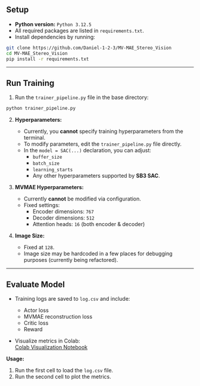 ## Setup

- **Python version:** `Python 3.12.5`
- All required packages are listed in `requirements.txt`.
- Install dependencies by running:

```bash
git clone https://github.com/Daniel-1-2-3/MV-MAE_Stereo_Vision
cd MV-MAE_Stereo_Vision
pip install -r requirements.txt
```

---

## Run Training

1. Run the `trainer_pipeline.py` file in the base directory:

```bash
python trainer_pipeline.py
```

2. **Hyperparameters:**
   - Currently, you **cannot** specify training hyperparameters from the terminal.
   - To modify parameters, edit the `trainer_pipeline.py` file directly.
   - In the `model = SAC(...)` declaration, you can adjust:
     - `buffer_size`
     - `batch_size`
     - `learning_starts`
     - Any other hyperparameters supported by **SB3 SAC**.

3. **MVMAE Hyperparameters:**
   - Currently **cannot** be modified via configuration.
   - Fixed settings:
     - Encoder dimensions: `767`
     - Decoder dimensions: `512`
     - Attention heads: `16` (both encoder & decoder)

4. **Image Size:**
   - Fixed at `128`.
   - Image size may be hardcoded in a few places for debugging purposes (currently being refactored).

---

## Evaluate Model

- Training logs are saved to `log.csv` and include:
  - Actor loss
  - MVMAE reconstruction loss
  - Critic loss
  - Reward

- Visualize metrics in Colab:  
  [Colab Visualization Notebook](https://colab.research.google.com/drive/16gPPI8HYgLcdplrTIn5KxCcgwm1OSq_e#scrollTo=Jysv5pMR-6PQ)

**Usage:**
1. Run the first cell to load the `log.csv` file.
2. Run the second cell to plot the metrics.

